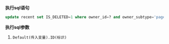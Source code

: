 <p class="panel-title"><b>执行sql语句</b></p>

```sql
update recent set IS_DELETED=1 where owner_id=? and owner_subtype='page'
```

<p class="panel-title"><b>执行sql参数</b></p>

1. `Default(传入变量).ID(标识)`

